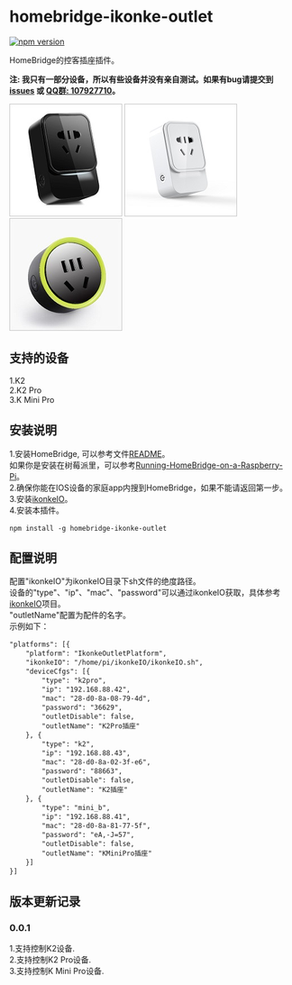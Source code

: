 # homebridge-ikonke-outlet
[![npm version](https://badge.fury.io/js/homebridge-ikonke-outlet.svg)](https://badge.fury.io/js/homebridge-ikonke-outlet)

HomeBridge的控客插座插件。   
   
**注: 我只有一部分设备，所以有些设备并没有亲自测试。如果有bug请提交到 [issues](https://github.com/YinHangCode/homebridge-ikonke-outlet/issues) 或 [QQ群: 107927710](//shang.qq.com/wpa/qunwpa?idkey=8b9566598f40dd68412065ada24184ef72c6bddaa11525ca26c4e1536a8f2a3d)。**   

![](https://raw.githubusercontent.com/YinHangCode/homebridge-ikonke-outlet/master/images/K2.jpg)
![](https://raw.githubusercontent.com/YinHangCode/homebridge-ikonke-outlet/master/images/K2Pro.jpg)
![](https://raw.githubusercontent.com/YinHangCode/homebridge-ikonke-outlet/master/images/MiniB.jpg)

## 支持的设备
1.K2   
2.K2 Pro   
3.K Mini Pro   

## 安装说明
1.安装HomeBridge, 可以参考文件[README](https://github.com/nfarina/homebridge/blob/master/README.md)。   
如果你是安装在树莓派里，可以参考[Running-HomeBridge-on-a-Raspberry-Pi](https://github.com/nfarina/homebridge/wiki/Running-HomeBridge-on-a-Raspberry-Pi)。   
2.确保你能在IOS设备的家庭app内搜到HomeBridge，如果不能请返回第一步。   
3.安装[ikonkeIO](https://github.com/YinHangCode/ikonkeIO)。   
4.安装本插件。
```
npm install -g homebridge-ikonke-outlet
```
## 配置说明
配置"ikonkeIO"为ikonkeIO目录下sh文件的绝度路径。   
设备的"type"、"ip"、"mac"、"password"可以通过ikonkeIO获取，具体参考[ikonkeIO](https://github.com/YinHangCode/ikonkeIO)项目。   
"outletName"配置为配件的名字。   
示例如下：   
```
"platforms": [{
    "platform": "IkonkeOutletPlatform",
    "ikonkeIO": "/home/pi/ikonkeIO/ikonkeIO.sh",
    "deviceCfgs": [{
        "type": "k2pro",
        "ip": "192.168.88.42",
        "mac": "28-d0-8a-08-79-4d",
        "password": "36629",
        "outletDisable": false,
        "outletName": "K2Pro插座"
    }, {
        "type": "k2",
        "ip": "192.168.88.43",
        "mac": "28-d0-8a-02-3f-e6",
        "password": "88663",
        "outletDisable": false,
        "outletName": "K2插座"
    }, { 
        "type": "mini_b",   
        "ip": "192.168.88.41",
        "mac": "28-d0-8a-81-77-5f",
        "password": "eA,-J=57",
        "outletDisable": false,
        "outletName": "KMiniPro插座"   
    }]
}]
```
## 版本更新记录
### 0.0.1
1.支持控制K2设备.   
2.支持控制K2 Pro设备.   
3.支持控制K Mini Pro设备.   
